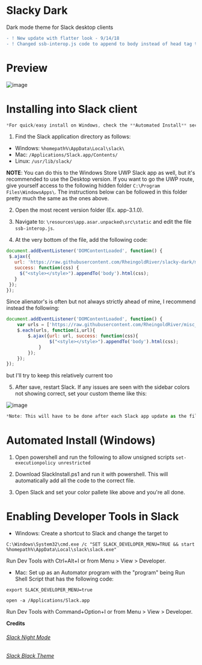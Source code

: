 # Slacky Dark
Dark mode theme for Slack desktop clients
```diff
- ! New update with flatter look - 9/14/18
- ! Changed ssb-interop.js code to append to body instead of head tag to overwrite custom theme settings - 9/17/18
```

# Preview
![image](https://user-images.githubusercontent.com/6263626/45646513-cc3e1100-ba80-11e8-817c-368b6525f7df.PNG)

# Installing into Slack client
```javascript
*For quick/easy install on Windows, check the **Automated Install** section at the bottom.
```

1. Find the Slack application directory as follows:
* Windows: `%homepath%\AppData\Local\slack\`
* Mac: `/Applications/Slack.app/Contents/`
* Linux: `/usr/lib/slack/`

**NOTE**: You can do this to the Windows Store UWP Slack app as well, but it's recommended to use the Desktop version. If you want to go the UWP route, give yourself access to the following hidden folder `C:\Program Files\WindowsApps\`. The instructions below can be followed in this folder pretty much the same as the ones above.

2. Open the most recent version folder (Ex. app-3.1.0).

3. Navigate to: `\resources\app.asar.unpacked\src\static` and edit the file `ssb-interop.js`.

4. At the very bottom of the file, add the following code:

```javascript
document.addEventListener('DOMContentLoaded', function() {
 $.ajax({
   url: 'https://raw.githubusercontent.com/RheingoldRiver/slacky-dark/master/dark.css',
   success: function(css) {
     $("<style></style>").appendTo('body').html(css);
   }
 });
});
```

Since alienator's is often but not always strictly ahead of mine, I recommend instead the following:

```javascript
document.addEventListener('DOMContentLoaded', function() {
	var urls = ['https://raw.githubusercontent.com/RheingoldRiver/misc_settings/master/slack_extra_styles.css', 'https://raw.githubusercontent.com/alienator88/slacky-dark/master/dark.css'];
	$.each(urls, function(i,url){
		$.ajax({url: url, success: function(css){
				$("<style></style>").appendTo('body').html(css);
			}
		});
	});
});
```
but I'll try to keep this relatively current too

5. After save, restart Slack. If any issues are seen with the sidebar colors not showing correct, set your custom theme like this:

![image](https://user-images.githubusercontent.com/6263626/45648214-08737080-ba85-11e8-97a9-9a6b9aa8f5cb.png)

```javascript
*Note: This will have to be done after each Slack app update as the file is overwritten.*
```

# Automated Install (Windows)

1. Open powershell and run the following to allow unsigned scripts ```set-executionpolicy unrestricted```

2. Download SlackInstall.ps1 and run it with powershell. This will automatically add all the code to the correct file.

3. Open Slack and set your color pallete like above and you're all done.

# Enabling Developer Tools in Slack

* Windows: Create a shortcut to Slack and change the target to 

`C:\Windows\System32\cmd.exe /c "SET SLACK_DEVELOPER_MENU=TRUE && start %homepath%\AppData\Local\slack\slack.exe"`

Run Dev Tools with Ctrl+Alt+I or from Menu > View > Developer.

* Mac: Set up as an Automator program with the "program" being Run Shell Script that has the following code:

```
export SLACK_DEVELOPER_MENU=true

open -a /Applications/Slack.app
```

Run Dev Tools with Command+Option+I or from Menu > View > Developer.

**Credits**

###### [Slack Night Mode](https://github.com/laCour/slack-night-mode) ######

###### [Slack Black Theme](https://github.com/widget-/slack-black-theme) ######
